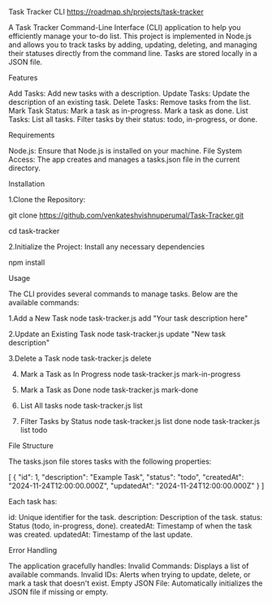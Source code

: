 Task Tracker CLI
https://roadmap.sh/projects/task-tracker

A Task Tracker Command-Line Interface (CLI) application to help you efficiently manage your to-do list. 
This project is implemented in Node.js and allows you to track tasks by adding, updating, deleting, and managing their statuses directly from the command line. 
Tasks are stored locally in a JSON file.

Features

Add Tasks: Add new tasks with a description.
Update Tasks: Update the description of an existing task.
Delete Tasks: Remove tasks from the list.
Mark Task Status:
Mark a task as in-progress.
Mark a task as done.
List Tasks:
List all tasks.
Filter tasks by their status: todo, in-progress, or done.

Requirements

Node.js: Ensure that Node.js is installed on your machine.
File System Access: The app creates and manages a tasks.json file in the current directory.

Installation

1.Clone the Repository:

git clone https://github.com/venkateshvishnuperumal/Task-Tracker.git

cd task-tracker

2.Initialize the Project: Install any necessary dependencies

npm install


Usage 

The CLI provides several commands to manage tasks. Below are the available commands:

1.Add a New Task
node task-tracker.js add "Your task description here"

2.Update an Existing Task
node task-tracker.js update <task-id> "New task description"

3.Delete a Task
node task-tracker.js delete <task-id>

4. Mark a Task as In Progress
node task-tracker.js mark-in-progress <task-id>

5. Mark a Task as Done
node task-tracker.js mark-done <task-id>

6. List All tasks
node task-tracker.js list

7. Filter Tasks by Status
node task-tracker.js list done
node task-tracker.js list todo



File Structure

The tasks.json file stores tasks with the following properties:

[
  {
    "id": 1,
    "description": "Example Task",
    "status": "todo",
    "createdAt": "2024-11-24T12:00:00.000Z",
    "updatedAt": "2024-11-24T12:00:00.000Z"
  }
]

Each task has:

id: Unique identifier for the task.
description: Description of the task.
status: Status (todo, in-progress, done).
createdAt: Timestamp of when the task was created.
updatedAt: Timestamp of the last update.


Error Handling


The application gracefully handles:
Invalid Commands: Displays a list of available commands.
Invalid IDs: Alerts when trying to update, delete, or mark a task that doesn't exist.
Empty JSON File: Automatically initializes the JSON file if missing or empty.
